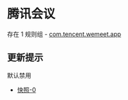 # 腾讯会议

存在 1 规则组 - [com.tencent.wemeet.app](/src/apps/com.tencent.wemeet.app.ts)

## 更新提示

默认禁用

- [快照-0](https://i.gkd.li/import/14332625)

